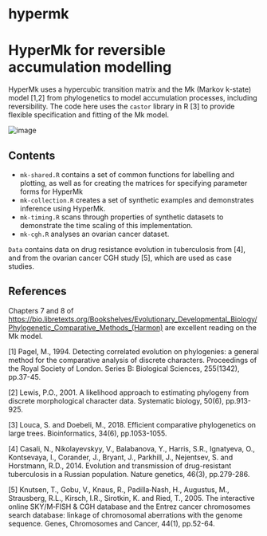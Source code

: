 # hypermk

HyperMk for reversible accumulation modelling
===

HyperMk uses a hypercubic transition matrix and the Mk (Markov k-state) model [1,2] from phylogenetics to model accumulation processes, including reversibility. The code here uses the `castor` library in R [3] to provide flexible specification and fitting of the Mk model. 

![image](https://github.com/StochasticBiology/hypermk/assets/50171196/2e190633-07ad-4550-9660-117d7b44b714)

Contents
---

* `mk-shared.R` contains a set of common functions for labelling and plotting, as well as for creating the matrices for specifying parameter forms for HyperMk
* `mk-collection.R` creates a set of synthetic examples and demonstrates inference using HyperMk.
* `mk-timing.R` scans through properties of synthetic datasets to demonstrate the time scaling of this implementation.
* `mk-cgh.R` analyses an ovarian cancer dataset.

`Data` contains data on drug resistance evolution in tuberculosis from [4], and from the ovarian cancer CGH study [5], which are used as case studies.

References
---

Chapters 7 and 8 of https://bio.libretexts.org/Bookshelves/Evolutionary_Developmental_Biology/Phylogenetic_Comparative_Methods_(Harmon) are excellent reading on the Mk model.

[1] Pagel, M., 1994. Detecting correlated evolution on phylogenies: a general method for the comparative analysis of discrete characters. Proceedings of the Royal Society of London. Series B: Biological Sciences, 255(1342), pp.37-45.

[2] Lewis, P.O., 2001. A likelihood approach to estimating phylogeny from discrete morphological character data. Systematic biology, 50(6), pp.913-925.

[3] Louca, S. and Doebeli, M., 2018. Efficient comparative phylogenetics on large trees. Bioinformatics, 34(6), pp.1053-1055.

[4] Casali, N., Nikolayevskyy, V., Balabanova, Y., Harris, S.R., Ignatyeva, O., Kontsevaya, I., Corander, J., Bryant, J., Parkhill, J., Nejentsev, S. and Horstmann, R.D., 2014. Evolution and transmission of drug-resistant tuberculosis in a Russian population. Nature genetics, 46(3), pp.279-286.

[5] Knutsen, T., Gobu, V., Knaus, R., Padilla‐Nash, H., Augustus, M., Strausberg, R.L., Kirsch, I.R., Sirotkin, K. and Ried, T., 2005. The interactive online SKY/M‐FISH & CGH database and the Entrez cancer chromosomes search database: linkage of chromosomal aberrations with the genome sequence. Genes, Chromosomes and Cancer, 44(1), pp.52-64.
